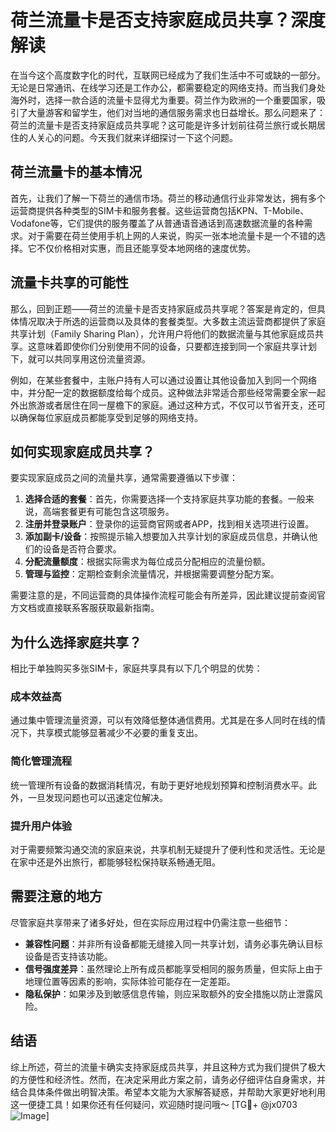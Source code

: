 # 荷兰流量卡是否支持家庭成员共享？深度解读

在当今这个高度数字化的时代，互联网已经成为了我们生活中不可或缺的一部分。无论是日常通讯、在线学习还是工作办公，都需要稳定的网络支持。而当我们身处海外时，选择一款合适的流量卡显得尤为重要。荷兰作为欧洲的一个重要国家，吸引了大量游客和留学生，他们对当地的通信服务需求也日益增长。那么问题来了：荷兰的流量卡是否支持家庭成员共享呢？这可能是许多计划前往荷兰旅行或长期居住的人关心的问题。今天我们就来详细探讨一下这个问题。

## 荷兰流量卡的基本情况

首先，让我们了解一下荷兰的通信市场。荷兰的移动通信行业非常发达，拥有多个运营商提供各种类型的SIM卡和服务套餐。这些运营商包括KPN、T-Mobile、Vodafone等，它们提供的服务覆盖了从普通语音通话到高速数据流量的各种需求。对于需要在荷兰使用手机上网的人来说，购买一张本地流量卡是一个不错的选择。它不仅价格相对实惠，而且还能享受本地网络的速度优势。

## 流量卡共享的可能性

那么，回到正题——荷兰的流量卡是否支持家庭成员共享呢？答案是肯定的，但具体情况取决于所选的运营商以及具体的套餐类型。大多数主流运营商都提供了家庭共享计划（Family Sharing Plan），允许用户将他们的数据流量与其他家庭成员共享。这意味着即使你们分别使用不同的设备，只要都连接到同一个家庭共享计划下，就可以共同享用这份流量资源。

例如，在某些套餐中，主账户持有人可以通过设置让其他设备加入到同一个网络中，并分配一定的数据额度给每个成员。这种做法非常适合那些经常需要全家一起外出旅游或者居住在同一屋檐下的家庭。通过这种方式，不仅可以节省开支，还可以确保每位家庭成员都能享受到足够的网络支持。

## 如何实现家庭成员共享？

要实现家庭成员之间的流量共享，通常需要遵循以下步骤：

1. **选择合适的套餐**：首先，你需要选择一个支持家庭共享功能的套餐。一般来说，高端套餐更有可能包含这项服务。
2. **注册并登录账户**：登录你的运营商官网或者APP，找到相关选项进行设置。
3. **添加副卡/设备**：按照提示输入想要加入共享计划的家庭成员信息，并确认他们的设备是否符合要求。
4. **分配流量额度**：根据实际需求为每位成员分配相应的流量份额。
5. **管理与监控**：定期检查剩余流量情况，并根据需要调整分配方案。

需要注意的是，不同运营商的具体操作流程可能会有所差异，因此建议提前查阅官方文档或直接联系客服获取最新指南。

## 为什么选择家庭共享？

相比于单独购买多张SIM卡，家庭共享具有以下几个明显的优势：

### 成本效益高
通过集中管理流量资源，可以有效降低整体通信费用。尤其是在多人同时在线的情况下，共享模式能够显著减少不必要的重复支出。

### 简化管理流程
统一管理所有设备的数据消耗情况，有助于更好地规划预算和控制消费水平。此外，一旦发现问题也可以迅速定位解决。

### 提升用户体验
对于需要频繁沟通交流的家庭来说，共享机制无疑提升了便利性和灵活性。无论是在家中还是外出旅行，都能够轻松保持联系畅通无阻。

## 需要注意的地方

尽管家庭共享带来了诸多好处，但在实际应用过程中仍需注意一些细节：

- **兼容性问题**：并非所有设备都能无缝接入同一共享计划，请务必事先确认目标设备是否支持该功能。
- **信号强度差异**：虽然理论上所有成员都能享受相同的服务质量，但实际上由于地理位置等因素的影响，实际体验可能存在一定差距。
- **隐私保护**：如果涉及到敏感信息传输，则应采取额外的安全措施以防止泄露风险。

## 结语

综上所述，荷兰的流量卡确实支持家庭成员共享，并且这种方式为我们提供了极大的方便性和经济性。然而，在决定采用此方案之前，请务必仔细评估自身需求，并结合具体条件做出明智决策。希望本文能为大家解答疑惑，并帮助大家更好地利用这一便捷工具！如果你还有任何疑问，欢迎随时提问哦～ [TG💪+ @jx0703 ![Image](https://github.com/user-attachments/assets/dbca1d08-cadb-493c-b0ec-ad6f7a83f270)]